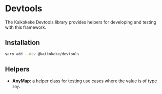 # Devtools

The Kaikokeke Devtools library provides helpers for developing and testing with this framework.

## Installation

```bash
yarn add --dev @kaikokeke/devtools
```

## Helpers

- **AnyMap**: a helper class for testing use cases where the value is of type `any`.
